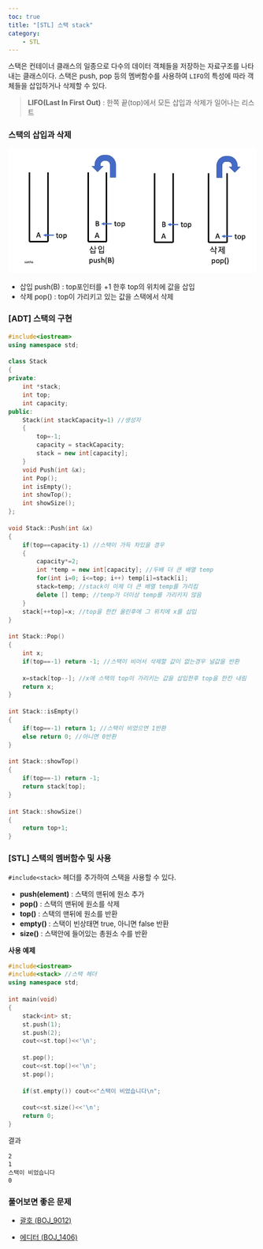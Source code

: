 ```yaml
---
toc: true
title: "[STL] 스택 stack"
category: 
    - STL
---
```

스택은 컨테이너 클래스의 일종으로 다수의 데이터 객체들을 저장하는 자료구조를 나타내는 클래스이다. 스택은 push, pop 등의 멤버함수를 사용하여 ```LIFO```의 특성에 따라 객체들을 삽입하거나 삭제할 수 있다.

> __LIFO$($Last In First Out)__ : 한쪽 끝$($top)에서 모든 삽입과 삭제가 일어나는 리스트

### 스택의 삽입과 삭제
![stack_push_pop img](/assets/images/stack_push_pop.png "스택의 삽입과 삭제 과정")
- 삽입 push$($B) : top포인터를 +1 한후 top의 위치에 값을 삽입
- 삭제 pop$($) : top이 가리키고 있는 값을 스택에서 삭제

### [ADT] 스택의 구현

```cpp
#include<iostream>
using namespace std;

class Stack
{
private:
    int *stack;
    int top;
    int capacity;
public:
    Stack(int stackCapacity=1) //생성자
    {
        top=-1; 
        capacity = stackCapacity;
        stack = new int[capacity];
    }
    void Push(int &x);
    int Pop();
    int isEmpty();
    int showTop();
    int showSize();
};

void Stack::Push(int &x)
{
    if(top==capacity-1) //스택이 가득 차있을 경우
    {
        capacity*=2;
        int *temp = new int[capacity]; //두배 더 큰 배열 temp
        for(int i=0; i<=top; i++) temp[i]=stack[i]; 
        stack=temp; //stack이 이제 더 큰 배열 temp를 가리킴
        delete [] temp; //temp가 더이상 temp를 가리키지 않음
    }
    stack[++top]=x; //top을 한칸 올린후에 그 위치에 x를 삽입
}

int Stack::Pop()
{
    int x;
    if(top==-1) return -1; //스택이 비어서 삭제할 값이 없는경우 널값을 반환

    x=stack[top--]; //x에 스택의 top이 가리키는 값을 삽입한후 top을 한칸 내림
    return x;
}

int Stack::isEmpty()
{
    if(top==-1) return 1; //스택이 비었으면 1반환
    else return 0; //아니면 0반환 
}

int Stack::showTop()
{
    if(top==-1) return -1;
    return stack[top];
}

int Stack::showSize()
{
    return top+1;
}

```
### [STL] 스택의 멤버함수 및 사용

```#include<stack>``` 헤더를 추가하여 스택을 사용할 수 있다.

- **push$($element)** : 스택의 맨뒤에 원소 추가
- **pop$($)** : 스택의 맨뒤에 원소를 삭제
- **top$($)** : 스택의 맨뒤에 원소를 반환
- **empty$($)** : 스택이 빈상태면 true, 아니면 false 반환
- **size$($)** : 스택안에 들어있는 총원소 수를 반환

**사용 예제**

```cpp
#include<iostream>
#include<stack> //스택 헤더
using namespace std;

int main(void)
{
    stack<int> st;
    st.push(1);
    st.push(2);
    cout<<st.top()<<'\n';

    st.pop();
    cout<<st.top()<<'\n';
    st.pop();

    if(st.empty()) cout<<"스택이 비었습니다\n";

    cout<<st.size()<<'\n';
    return 0;
}

```

결과

```
2
1
스택이 비었습니다
0
```

### 풀어보면 좋은 문제
- [괄호 $($BOJ_9012)](https://www.acmicpc.net/problem/9012)

- [에디터 $($BOJ_1406)](https://www.acmicpc.net/problem/1406)